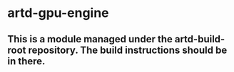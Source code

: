 # artd-gpu-engine 
## This is a module managed under the artd-build-root repository.  The build instructions should be in there.
